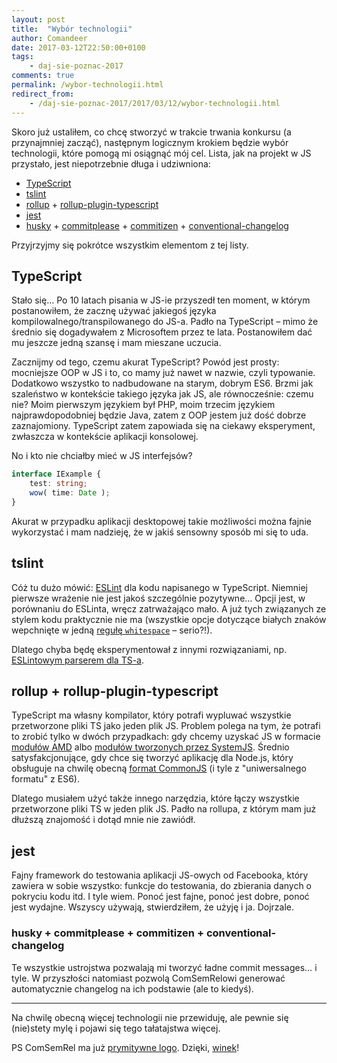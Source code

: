 ```yaml
---
layout: post
title:  "Wybór technologii"
author: Comandeer
date: 2017-03-12T22:50:00+0100
tags: 
    - daj-sie-poznac-2017
comments: true
permalink: /wybor-technologii.html
redirect_from:
    - /daj-sie-poznac-2017/2017/03/12/wybor-technologii.html
---
```


Skoro już ustaliłem, co chcę stworzyć w trakcie trwania konkursu (a przynajmniej zacząć), następnym logicznym krokiem będzie wybór technologii, które pomogą mi osiągnąć mój cel. Lista, jak na projekt w JS przystało, jest niepotrzebnie długa i udziwniona:

*   [TypeScript](https://www.typescriptlang.org/)
*   [tslint](https://palantir.github.io/tslint/)
*   [rollup](http://rollupjs.org/) + [rollup-plugin-typescript](https://github.com/rollup/rollup-plugin-typescript)
*   [jest](https://facebook.github.io/jest/)
*   [husky](https://github.com/typicode/husky) + [commitplease](https://github.com/jzaefferer/commitplease) + [commitizen](http://commitizen.github.io/cz-cli/) + [conventional-changelog](https://github.com/conventional-changelog/conventional-changelog)

Przyjrzyjmy się pokrótce wszystkim elementom z tej listy.

## TypeScript

Stało się… Po 10 latach pisania w JS-ie przyszedł ten moment, w którym postanowiłem, że zacznę używać jakiegoś języka kompilowalnego/transpilowanego do JS-a. Padło na TypeScript – mimo że średnio się dogadywałem z Microsoftem przez te lata. Postanowiłem dać mu jeszcze jedną szansę i mam mieszane uczucia.

Zacznijmy od tego, czemu akurat TypeScript? Powód jest prosty: mocniejsze OOP w JS i to, co mamy już nawet w nazwie, czyli typowanie. Dodatkowo wszystko to nadbudowane na starym, dobrym ES6. Brzmi jak szaleństwo w kontekście takiego języka jak JS, ale równocześnie: czemu nie? Moim pierwszym językiem był PHP, moim trzecim językiem najprawdopodobniej będzie Java, zatem z OOP jestem już dość dobrze zaznajomiony. TypeScript zatem zapowiada się na ciekawy eksperyment, zwłaszcza w kontekście aplikacji konsolowej.

No i kto nie chciałby mieć w JS interfejsów?

```typescript
interface IExample {
	test: string;
	wow( time: Date );
}
```

Akurat w przypadku aplikacji desktopowej takie możliwości można fajnie wykorzystać i mam nadzieję, że w jakiś sensowny sposób mi się to uda.

## tslint

Cóż tu dużo mówić: [ESLint](http://eslint.org/) dla kodu napisanego w TypeScript. Niemniej pierwsze wrażenie nie jest jakoś szczególnie pozytywne… Opcji jest, w porównaniu do ESLinta, wręcz zatrważająco mało. A już tych związanych ze stylem kodu praktycznie nie ma (wszystkie opcje dotyczące białych znaków wepchnięte w jedną [regułę `whitespace`](https://palantir.github.io/tslint/rules/whitespace/) – serio?!).

Dlatego chyba będę eksperymentował z innymi rozwiązaniami, np. [ESLintowym parserem dla TS-a](https://github.com/eslint/typescript-eslint-parser).

## rollup + rollup-plugin-typescript

TypeScript ma własny kompilator, który potrafi wypluwać wszystkie przetworzone pliki TS jako jeden plik JS. Problem polega na tym, że potrafi to zrobić tylko w dwóch przypadkach: gdy chcemy uzyskać JS w formacie [modułów AMD](https://github.com/amdjs/amdjs-api/blob/master/AMD.md) albo [modułów tworzonych przez SystemJS](https://github.com/ModuleLoader/es-module-loader/blob/v0.17.0/docs/system-register.md). Średnio satysfakcjonujące, gdy chce się tworzyć aplikację dla Node.js, który obsługuje na chwilę obecną [format CommonJS](https://nodejs.org/api/modules.html) (i tyle z "uniwersalnego formatu" z ES6).

Dlatego musiałem użyć także innego narzędzia, które łączy wszystkie przetworzone pliki TS w jeden plik JS. Padło na rollupa, z którym mam już dłuższą znajomość i dotąd mnie nie zawiódł.

## jest

Fajny framework do testowania aplikacji JS-owych od Facebooka, który zawiera w sobie wszystko: funkcje do testowania, do zbierania danych o pokryciu kodu itd. I tyle wiem. Ponoć jest fajne, ponoć jest dobre, ponoć jest wydajne. Wszyscy używają, stwierdziłem, że użyję i ja. Dojrzale.

### husky + commitplease + commitizen + conventional-changelog

Te wszystkie ustrojstwa pozwalają mi tworzyć ładne commit messages… i tyle. W przyszłości natomiast pozwolą ComSemRelowi generować automatycznie changelog na ich podstawie (ale to kiedyś).

---

Na chwilę obecną więcej technologii nie przewiduję, ale pewnie się (nie)stety mylę i pojawi się tego tałatajstwa więcej.

PS ComSemRel ma już [prymitywne logo](https://github.com/ComSemRel/comsemrel/blob/master/assets/logo.png). Dzięki, [winek](https://github.com/winek)!
